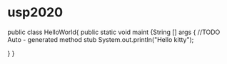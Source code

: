 # usp2020
public class HelloWorld{
public static void maint {String [] args {
//TODO Auto - generated method stub
System.out.println("Hello kitty");

}
}